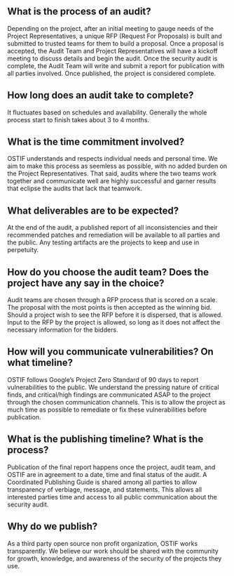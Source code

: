 ## What is the process of an audit?
Depending on the project, after an initial meeting to gauge needs of the Project Representatives, a unique RFP (Request For Proposals) is built and submitted to trusted teams for them to build a proposal. Once a proposal is accepted, the Audit Team and Project Representatives will have a kickoff meeting to discuss details and begin the audit. Once the security audit is complete, the Audit Team will write and submit a report for publication with all parties involved. Once published, the project is considered complete. 

## How long does an audit take to complete?
It fluctuates based on schedules and availability. Generally the whole process start to finish takes about 3 to 4 months. 

## What is the time commitment involved?
OSTIF understands and respects individual needs and personal time. We aim to make this process as seemless as possible, with no added burden on the Project Representatives. That said, audits where the two teams work together and communicate well are highly successful and garner results that eclipse the audits that lack that teamwork. 

## What deliverables are to be expected?
At the end of the audit, a published report of all inconsistencies and their recommended patches and remediation will be available to all parties and the public. Any testing artifacts are the projects to keep and use in perpetuity. 

## How do you choose the audit team? Does the project have any say in the choice? 
Audit teams are chosen through a RFP process that is scored on a scale. The proposal with the most points is then accepted as the winning bid. Should a project wish to see the RFP before it is dispersed, that is allowed. Input to the RFP by the project is allowed, so long as it does not affect the necessary information for the bidders.

## How will you communicate vulnerabilities? On what timeline?
OSTIF follows Google’s Project Zero Standard of 90 days to report vulnerabilities to the public. We understand the pressing nature of critical finds, and critical/high findings are communicated ASAP to the project through the chosen communication channels. This is to allow the project as much time as possible to remediate or fix these vulnerabilities before publication.

## What is the publishing timeline? What is the process?
Publication of the final report happens once the project, audit team, and OSTIF are in agreement to a date, time and final status of the audit. A Coordinated Publishing Guide is shared among all parties to allow transparency of verbiage, message, and statements. This allows all interested parties time and access to all public communication about the security audit. 

## Why do we publish?
As a third party open source non profit organization, OSTIF works transparently. We believe our work should be shared with the community for growth, knowledge, and awareness of the security of the projects they use. 





